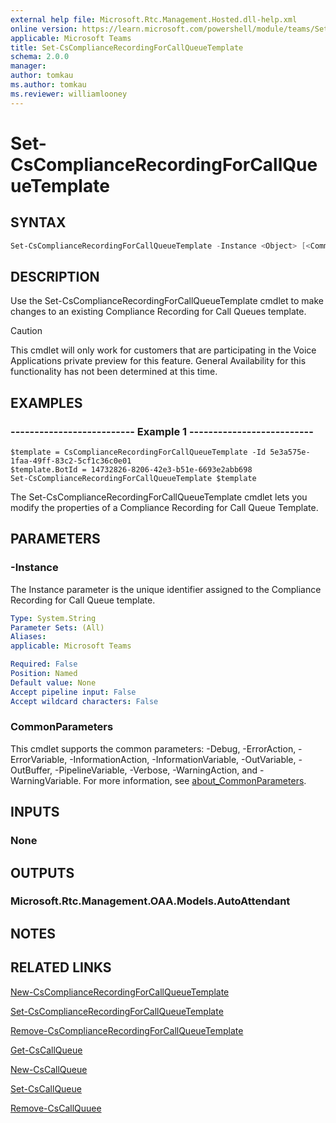 ```yaml
---
external help file: Microsoft.Rtc.Management.Hosted.dll-help.xml
online version: https://learn.microsoft.com/powershell/module/teams/Set-CsComplianceRecordingForCallQueueTemplate
applicable: Microsoft Teams
title: Set-CsComplianceRecordingForCallQueueTemplate
schema: 2.0.0
manager: 
author: tomkau
ms.author: tomkau
ms.reviewer: williamlooney
---
```


# Set-CsComplianceRecordingForCallQueueTemplate

## SYNTAX

```powershell
Set-CsComplianceRecordingForCallQueueTemplate -Instance <Object> [<CommonParameters>]
```

## DESCRIPTION
Use the Set-CsComplianceRecordingForCallQueueTemplate cmdlet to make changes to an existing Compliance Recording for Call Queues template.

> [!CAUTION]
> This cmdlet will only work for customers that are participating in the Voice Applications private preview for this feature. General Availability for this functionality has not been determined at this time.

## EXAMPLES

### -------------------------- Example 1 --------------------------
```
$template = CsComplianceRecordingForCallQueueTemplate -Id 5e3a575e-1faa-49ff-83c2-5cf1c36c0e01
$template.BotId = 14732826-8206-42e3-b51e-6693e2abb698
Set-CsComplianceRecordingForCallQueueTemplate $template
```

The Set-CsComplianceRecordingForCallQueueTemplate cmdlet lets you modify the properties of a Compliance Recording for Call Queue Template.

## PARAMETERS

### -Instance
The Instance parameter is the unique identifier assigned to the Compliance Recording for Call Queue template.

```yaml
Type: System.String
Parameter Sets: (All)
Aliases:
applicable: Microsoft Teams

Required: False
Position: Named
Default value: None
Accept pipeline input: False
Accept wildcard characters: False
```

### CommonParameters
This cmdlet supports the common parameters: -Debug, -ErrorAction, -ErrorVariable, -InformationAction, -InformationVariable, -OutVariable, -OutBuffer, -PipelineVariable, -Verbose, -WarningAction, and -WarningVariable. For more information, see [about_CommonParameters](https://go.microsoft.com/fwlink/?LinkID=113216).

## INPUTS

### None

## OUTPUTS

### Microsoft.Rtc.Management.OAA.Models.AutoAttendant

## NOTES

## RELATED LINKS

[New-CsComplianceRecordingForCallQueueTemplate](new-cscompliancerecordingforcallqueuetemplate.md)

[Set-CsComplianceRecordingForCallQueueTemplate](set-cscompliancerecordingforcallqueuetemplate.md)

[Remove-CsComplianceRecordingForCallQueueTemplate](remove-cscompliancerecordingforcallqueuetemplate.md)

[Get-CsCallQueue](get-cscallqueue.md)

[New-CsCallQueue](new-cscallqueue.md)

[Set-CsCallQueue](set-cscallqueue)

[Remove-CsCallQuuee](remove-cscallqueue)

